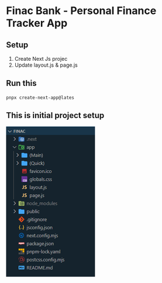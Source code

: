 # Finac Bank - Personal Finance Tracker App

## Setup

1. Create Next Js projec
2. Update layout.js & page.js

## Run this

```pnpm
pnpx create-next-app@lates
```

## This is initial project setup

![alt text](image.png)
